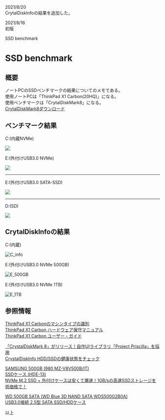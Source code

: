 
2021/8/20   
CrytalDiskInfoの結果を追加した。  

2021/8/16  
初版  

SSD benchmark
# SSD benchmark

## 概要
ノートPCのSSDベンチマークの結果についてのメモである。  
使用ノートPCは「ThinkPad X1 Carbon(20HQ)」になる。   
使用ベンチマークは「CrytalDiskMark8」になる。    
[CrytalDiskMark8ダウンロード](https://forest.watch.impress.co.jp/library/software/crystaldisk/download_11039.html)  

## ベンチマーク結果
C:(内蔵NVMe)
<!--
![dr C](./PNG/CrystalDiskMark_20210801_C.png)
-->
![](https://beta-notes.way-nifty.com/photos/uncategorized/crystaldiskmark_20210801_c.png)


E:(外付けUSB3.0 NVMe)
<!--
![dr E(NVE)](./PNG/CrystalDiskMark_20210801_E2.png)
-->
![](https://beta-notes.way-nifty.com/photos/uncategorized/crystaldiskmark_20210801_e2.png)


---

E:(外付けUSB3.0 SATA-SSD)
<!--
![dr E(SATA-SSD)](./PNG/CrystalDiskMark_20210804_E_SSD.png)
-->
![](https://beta-notes.way-nifty.com/photos/uncategorized/crystaldiskmark_20210804_e_ssd.png)

---

D:(SD)
<!--
![dr D(SD)](./PNG/CrystalDiskMark_20210801_D.png)
-->

![](https://beta-notes.way-nifty.com/photos/uncategorized/crystaldiskmark_20210801_d.png)

## CrytalDiskInfoの結果
C:(内蔵)  
<!--
![C_info](./PNG/2021-08-19-19-07-54.png)
-->
![C_info](https://beta-notes.way-nifty.com/photos/uncategorized/20210819190754.png) 

E:(外付けUSB3.0 NVMe 500GB)  
<!--
![E_500GB](./PNG/2021-08-19-19-12-32.png)
-->
![E_500GB](https://beta-notes.way-nifty.com/photos/uncategorized/20210819191232.png) 

E:(外付けUSB3.0 NVMe 1TB)  
<!--
![E_1TG](./PNG/2021-08-19-21-41-52.png)
-->
![E_1TB](https://beta-notes.way-nifty.com/photos/uncategorized/20210819214152.png)  


## 参照情報

[ThinkPad X1 Carbonのマシンタイプの識別](https://support.lenovo.com/jp/ja/solutions/hf004081-identifying-thinkpad-x1-carbon-type)  
[ThinkPad X1 Carbon ハードウェア保守マニュアル](https://download.lenovo.com/pccbbs/mobiles_pdf/x1_carbon_5th_hmm_ja.pdf)  
[ThinkPad X1 Carbon ユーザー・ガイド](https://download.lenovo.com/pccbbs/mobiles_pdf/x1_carbon_5th_ug_ja.pdf)  


[「CrystalDiskMark 8」がリリース！自作UIライブラリ「Project Priscilla」を採用](https://forest.watch.impress.co.jp/docs/news/1291020.html)   
[CrystalDiskInfo HDD/SSDの健康状態をチェック](https://forest.watch.impress.co.jp/library/software/crdiskinfo/)   

<!--
[WD 500GB (WD Blue SN550 NVMe WDS500G2B0C)](https://kakaku.com/item/K0001220482/)  
-->
[SAMSUNG 500GB (980 MZ-V8V500B/IT)](https://kakaku.com/item/K0001340595/)   
[SSDケース (HDE-13)](https://www.ainex.jp/products/hde-13/)   
[NVMe M.2 SSD + 外付けケースは安くて爆速！1GB/sの高速SSDストレージを低価格で！](https://www.sin-space.com/entry/m2-nvme-ssd)  

[WD 500GB SATA (WD Blue 3D NAND SATA WDS500G2B0A)](https://kakaku.com/item/K0000969847/)  
[USB3.0接続 2.5型 SATA SSD/HDDケース](https://www.kuroutoshikou.com/product/case/25hdd/gw2_5tl-u3_bk/)  

以上
